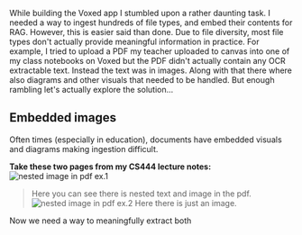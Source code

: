 While building the Voxed app I stumbled upon a rather daunting task. I needed a way to ingest hundreds of file types, and embed their contents for RAG. However, this is easier said than done. Due to file diversity, most file types don't actually provide meaningful information in practice. For example, I tried to upload a PDF my teacher uploaded to canvas into one of my class notebooks on Voxed but the PDF didn't actually contain any OCR extractable text. Instead the text was in images. Along with that there where also diagrams and other visuals that needed to be handled. But enough rambling let's actually explore the solution...

## Embedded images

Often times (especially in education), documents have embedded visuals and diagrams making ingestion difficult.

**Take these two pages from my CS444 lecture notes:**
![nested image in pdf ex.1](https://aidanandrews22.github.io/content/images/extraction/img1.png)
> Here you can see there is nested text and image in the pdf.
![nested image in pdf ex.2](https://aidanandrews22.github.io/content/images/extraction/img2.png)
> Here there is just an image.

Now we need a way to meaningfully extract both